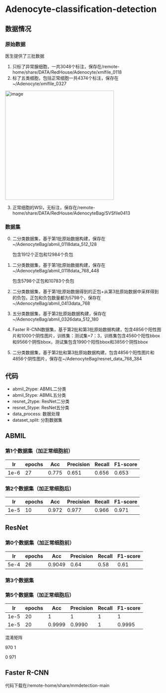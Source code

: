 # Adenocyte-classification-detection
## 数据情况
### 原始数据
医生提供了三批数据

1. 只标了异常腺细胞，一共3048个标注，保存在/remote-home/share/DATA/RedHouse/Adenocyte/xmlfile_0118
2. 标了五类细胞，包括正常细胞一共4374个标注，保存在~/Adenocyte/xmlfile_0327
<img width="351" alt="image" src="https://user-images.githubusercontent.com/83853473/233537843-9737c29b-5bb7-49ab-9d9f-4cda43b922a4.png">

3. 正常细胞的WSI，无标注，保存在/remote-home/share/DATA/RedHouse/AdenocyteBag/SVSfile0413

### 数据集
0. 二分类数据集，基于第1批原始数据构建，保存在~/AdenocyteBag/abmil_0118data_512_128

   包含1912个正包和12984个负包
1. 二分类数据集，基于第1批原始数据构建，保存在~/AdenocyteBag/abmil_0118data_768_448
   
   包含5798个正包和10783个负包

2. 二分类数据集，基于第1批原始数据得到的正包+从第3批原始数据中采样得到的负包，正包和负包数量都为5798个，保存在~/AdenocyteBag/abmil_0413data_768
3. 五分类数据集，基于第2批原始数据构建，保存在~/AdenocyteBag/abmil_0326data_512_180
4. Faster R-CNN数据集，基于第2批和第3批原始数据构建，包含4856个阳性图片和1000个阴性图片，训练集：测试集=7：3，训练集包含4560个阳性bbox和9566个阴性bbox，测试集包含1990个阳性bbox和3856个阴性bbox

5. 二分类数据集，基于第2批和第3批原始数据构建，包含4856个阳性图片和4856个阴性图片，保存在~/AdenocyteBag/resnet_data_768_384
## 代码
- abmil_2type: ABMIL二分类
- abmil_5type: ABMIL五分类
- resnet_2type: ResNet二分类
- resnet_5type: ResNet五分类
- data_process: 数据处理
- dataset_split: 分割数据集

## ABMIL
### 第1个数据集（加正常细胞前）
|lr|epochs|Acc|Precision|Recall|F1-score|
| ---- | ---- | ---- | ---- | ---- | ---- |
| 1e-6 | 27 | 0.775 | 0.651 | 0.656 | 0.653 |


### 第2个数据集（加正常细胞后）

|lr|epochs|Acc|Precision|Recall|F1-score|
| ---- | ---- | ---- | ---- | ---- | ---- |
| 1e-5 | 10 | 0.972 | 0.977 | 0.966 | 0.971 |

## ResNet
### 第0个数据集（加正常细胞前）
|lr|epochs|Acc|Precision|Recall|F1-score|
| ---- | ---- | ---- | ---- | ---- | ---- |
| 5e-4 | 26 | 0.9049 | 0.64 | 0.58 | 0.61 |

### 第3个数据集

### 第5个数据集（加正常细胞后）
|lr|epochs|Acc|Precision|Recall|F1-score|
| ---- | ---- | ---- | ---- | ---- | ---- |
| 1e-5 | 20 | 1 | 1 | 1 | 1 |
| 1e-5 | 20 | 0.9999 | 0.9990 | 1 | 0.9995 |


混淆矩阵

970 1

0 971
## Faster R-CNN
代码下载在/remote-home/share/mmdetection-main
